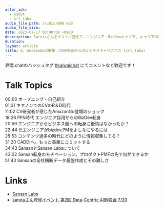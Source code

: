```yaml
---
actor_ids:
  - ysdyt
  - srt_taka
audio_file_path: /audio/006.mp3
audio_file_size:
date: 2023-07-17 00:00:00 +0900
description: Sarutaさんをゲストに迎えて、エンジニア・BizDevキャリア, キャリアの選択肢 などについて話しました。
duration:
layout: article
title: 6. AmazonGoの衝撃：CV研究者からのビジネスキャリアパス (srt_taka)
---
```


界隈.chatのハッシュタグ [#kaiwaichat](https://twitter.com/search?q=%23kaiwaichat&src=typed_query&f=live) にてコメントなど歓迎です！

# Talk Topics
00:00 オープニング・自己紹介  
01:31 キヤノンでのCVのR＆D時代  
11:02 CV研究者が感じたAmazonGo登場のショック  
18:26 PFN時代 エンジニア採用からのBizDev転身  
20:59 エンジニアからビジネス側への転身に後悔はなかったか？  
22:44 元エンジニアがbizdev,PMをよしなにやるには  
25:53 コンテンツ過多の時代にどのように情報収集してる？  
31:20 CADDiへ。もっと事業にコミットする  
34:43 SansanとSansan Labsについて  
43:32 Sansan転身のモチベーション。プロダクトPMFの先で何ができるか  
51:43 Sansanの全社横断データ基盤作成とその難しさ

# Links
- [Sansan Labs](https://sin.sansan.com/best_practice/sansan-labs/)
- [sarutaさん登壇イベント 第2回 Data-Centric AI勉強会 7/20](https://dcai-jp.connpass.com/event/289182/)
